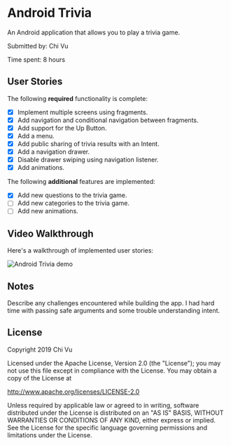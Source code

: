 # Android Trivia

An Android application that allows you to play a trivia game.

Submitted by: Chi Vu

Time spent: 8 hours

## User Stories

The following **required** functionality is complete:

* [X] Implement multiple screens using fragments.
* [X] Add navigation and conditional navigation between fragments.
* [X] Add support for the Up Button.
* [X] Add a menu.
* [X] Add public sharing of trivia results with an Intent.
* [X] Add a navigation drawer.
* [X] Disable drawer swiping using navigation listener.
* [X] Add animations.

The following **additional** features are implemented:

* [X] Add new questions to the trivia game.
* [ ] Add new categories to the trivia game.
* [ ] Add new animations.

## Video Walkthrough 

Here's a walkthrough of implemented user stories:

<img src='AndroidTrivia.gif' title='Android Trivia animated demo' alt='Android Trivia demo' />

## Notes

Describe any challenges encountered while building the app.
I had hard time with passing safe arguments and some trouble understanding intent.

## License

Copyright 2019 Chi Vu

Licensed under the Apache License, Version 2.0 (the "License");
you may not use this file except in compliance with the License.
You may obtain a copy of the License at

http://www.apache.org/licenses/LICENSE-2.0

Unless required by applicable law or agreed to in writing, software
distributed under the License is distributed on an "AS IS" BASIS,
WITHOUT WARRANTIES OR CONDITIONS OF ANY KIND, either express or implied.
See the License for the specific language governing permissions and
limitations under the License.
